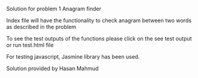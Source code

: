 Solution for problem 1 Anagram finder

Index file will have the functionality to check anagram between two words as described in the problem

To see the test outputs of the functions please click on the see test output or run test.html file

For testing javascript, Jasmine library has been used.

Solution provided by Hasan Mahmud